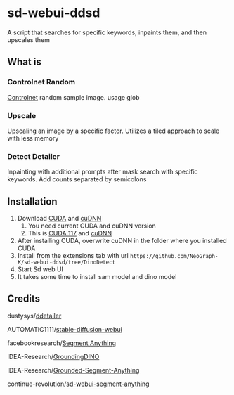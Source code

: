 # sd-webui-ddsd
A script that searches for specific keywords, inpaints them, and then upscales them

## What is
### Controlnet Random
[Controlnet](https://github.com/Mikubill/sd-webui-controlnet) random sample image. usage glob
### Upscale
Upscaling an image by a specific factor. Utilizes a tiled approach to scale with less memory
### Detect Detailer
Inpainting with additional prompts after mask search with specific keywords. Add counts separated by semicolons

## Installation
1. Download [CUDA](https://developer.nvidia.com/cuda-toolkit-archive) and [cuDNN](https://developer.nvidia.com/rdp/cudnn-archive)
    1. You need current CUDA and cuDNN version
    2. This is [CUDA 117](https://drive.google.com/file/d/1HRTOLTB44-pRcrwIw9lQak2OC2ohNle3/view?usp=share_link) and [cuDNN](https://drive.google.com/file/d/1QcgaxUra0WnCWrCLjsWp_QKw1PKcvqpj/view?usp=share_link)
2. After installing CUDA, overwrite cuDNN in the folder where you installed CUDA
3. Install from the extensions tab with url `https://github.com/NeoGraph-K/sd-webui-ddsd/tree/DinoDetect`
4. Start Sd web UI
5. It takes some time to install sam model and dino model

## Credits

dustysys/[ddetailer](https://github.com/dustysys/ddetailer)

AUTOMATIC1111/[stable-diffusion-webui](https://github.com/AUTOMATIC1111/stable-diffusion-webui)

facebookresearch/[Segment Anything](https://github.com/facebookresearch/segment-anything)

IDEA-Research/[GroundingDINO](https://github.com/IDEA-Research/GroundingDINO)

IDEA-Research/[Grounded-Segment-Anything](https://github.com/IDEA-Research/Grounded-Segment-Anything)

continue-revolution/[sd-webui-segment-anything](https://github.com/continue-revolution/sd-webui-segment-anything)
